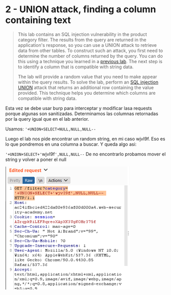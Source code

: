 # 2 - UNION attack, finding a column containing text

> This lab contains an SQL injection vulnerability in the product category filter. The results from the query are returned in the application's response, so you can use a UNION attack to retrieve data from other tables. To construct such an attack, you first need to determine the number of columns returned by the query. You can do this using a technique you learned in a [previous lab](https://portswigger.net/web-security/sql-injection/union-attacks/lab-determine-number-of-columns). The next step is to identify a column that is compatible with string data.
>
>  The lab will provide a random value that you need to make appear within the query results. To solve the lab, perform an [SQL injection UNION](https://portswigger.net/web-security/sql-injection/union-attacks) attack that returns an additional row containing the value provided. This technique helps you determine which columns are compatible with string data.

Esta vez se debe usar burp para interceptar y modificar lasa requests porque algunas son sanitizadas. Determinamos las columnas retornadas por la query igual que en el lab anterior. 

Usamos: `'+UNION+SELECT+NULL,NULL,NULL--`

Luego el lab nos pide encontrar un random string, en mi caso wjvI9f. Eso es lo que pondremos en una columna a buscar. Y queda algo asi:

`'+UNION+SELECT+'`wjvI9f`',NULL,NULL--` De no encontrarlo probamos mover el string y volver a poner el null

![](../../../.gitbook/assets/imagen%20%28620%29.png)

